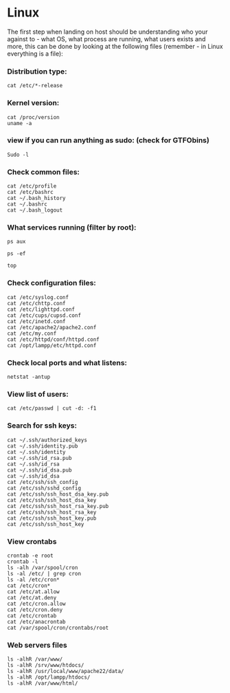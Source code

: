 # Linux

The first step when landing on host should be understanding who your against to - what OS, what process are running,  what users exists and more, this can be done by looking at the following files \(remember - in Linux everything is a file\):

### **Distribution type:** 

`cat /etc/*-release` 

### Kernel version: 

`cat /proc/version`   
`uname -a` 

### view if you can run anything as sudo: \(check for GTFObins\) 

`Sudo -l` 

### Check common files: 

```text
cat /etc/profile 
cat /etc/bashrc 
cat ~/.bash_history 
cat ~/.bashrc 
cat ~/.bash_logout
```

### What services running \(filter by root\): 

`ps aux` 

`ps -ef` 

`top` 

### Check configuration files: 

```text
cat /etc/syslog.conf 
cat /etc/chttp.conf 
cat /etc/lighttpd.conf 
cat /etc/cups/cupsd.conf 
cat /etc/inetd.conf 
cat /etc/apache2/apache2.conf 
cat /etc/my.conf 
cat /etc/httpd/conf/httpd.conf 
cat /opt/lampp/etc/httpd.conf
```

###  Check local ports and what listens: 

`netstat -antup` 

### View list of users: 

`cat /etc/passwd | cut -d: -f1`  

### Search for ssh keys: 

```text
cat ~/.ssh/authorized_keys 
cat ~/.ssh/identity.pub 
cat ~/.ssh/identity 
cat ~/.ssh/id_rsa.pub 
cat ~/.ssh/id_rsa 
cat ~/.ssh/id_dsa.pub 
cat ~/.ssh/id_dsa 
cat /etc/ssh/ssh_config 
cat /etc/ssh/sshd_config 
cat /etc/ssh/ssh_host_dsa_key.pub 
cat /etc/ssh/ssh_host_dsa_key 
cat /etc/ssh/ssh_host_rsa_key.pub 
cat /etc/ssh/ssh_host_rsa_key 
cat /etc/ssh/ssh_host_key.pub 
cat /etc/ssh/ssh_host_key 
```

### View crontabs

```text
crontab -e root 
crontab -l 
ls -alh /var/spool/cron 
ls -al /etc/ | grep cron 
ls -al /etc/cron* 
cat /etc/cron* 
cat /etc/at.allow 
cat /etc/at.deny 
cat /etc/cron.allow 
cat /etc/cron.deny 
cat /etc/crontab 
cat /etc/anacrontab 
cat /var/spool/cron/crontabs/root 
```

### Web servers files

```text
ls -alhR /var/www/ 
ls -alhR /srv/www/htdocs/ 
ls -alhR /usr/local/www/apache22/data/ 
ls -alhR /opt/lampp/htdocs/ 
ls -alhR /var/www/html/ 
```

